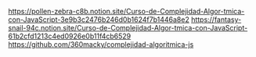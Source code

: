 https://pollen-zebra-c8b.notion.site/Curso-de-Complejidad-Algor-tmica-con-JavaScript-3e9b3c2476b246d0b1624f7b1446a8e2
https://fantasy-snail-94c.notion.site/Curso-de-Complejidad-Algor-tmica-con-JavaScript-61b2cfd1213c4ed0926e0b11f4cb6529
https://github.com/360macky/complejidad-algoritmica-js
